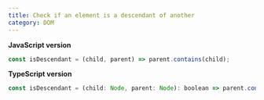 ```yaml
---
title: Check if an element is a descendant of another
category: DOM
---
```


**JavaScript version**

```js
const isDescendant = (child, parent) => parent.contains(child);
```

**TypeScript version**

```js
const isDescendant = (child: Node, parent: Node): boolean => parent.contains(child);
```
